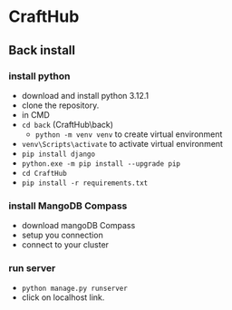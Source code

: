 # CraftHub

## Back install

### install python

- download and install python 3.12.1
- clone the repository.
- in CMD
- `cd back`
  (CraftHub\back)
  - `python -m venv venv`
    to create virtual environment
- `venv\Scripts\activate`
  to activate virtual environment
- `pip install django`
- `python.exe -m pip install --upgrade pip`
- `cd CraftHub`
- `pip install -r requirements.txt`

### install MangoDB Compass

- download mangoDB Compass
- setup you connection
- connect to your cluster

### run server

- `python manage.py runserver`
- click on localhost link.
